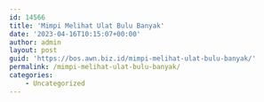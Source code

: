 ```yaml
---
id: 14566
title: 'Mimpi Melihat Ulat Bulu Banyak'
date: '2023-04-16T10:15:07+00:00'
author: admin
layout: post
guid: 'https://bos.awn.biz.id/mimpi-melihat-ulat-bulu-banyak/'
permalink: /mimpi-melihat-ulat-bulu-banyak/
categories:
    - Uncategorized
---
```


